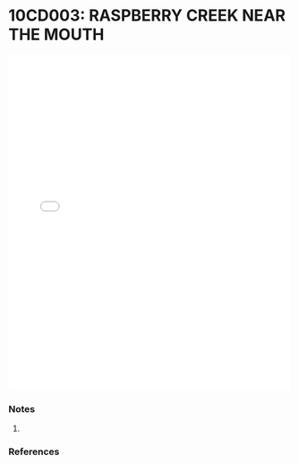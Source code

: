 # 10CD003: RASPBERRY CREEK NEAR THE MOUTH

<iframe src="/distribution_estimation/_static/stations/10CD003_fdc.html" width="100%" height="600" frameborder="0"></iframe>

### Notes
1. 

### References

